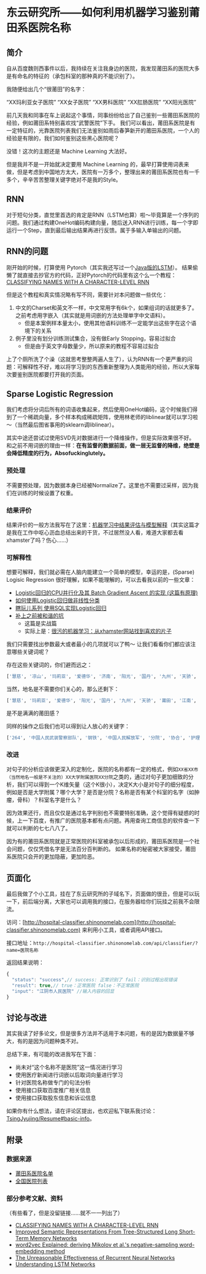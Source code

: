 # 东云研究所——如何利用机器学习鉴别莆田系医院名称

## 简介

自从百度魏则西事件以后，我持续在关注我身边的医院，我发现莆田系的医院大多是有命名的特征的（承包科室的那种真的不能识别了）。

我随便给出几个“很莆田”的名字：

“XX玛利亚女子医院”
“XX女子医院”
“XX男科医院”
“XX肛肠医院”
“XX阳光医院”

前几天我和同事在车上说起这个事情，同事纷纷给出了自己鉴别一些莆田系医院的经验，例如莆田系特别喜欢找“武警医院”下手。
我们可以看出，莆田系医院是有一定特征的，光靠医院列表我们无法鉴别如雨后春笋新开的莆田系医院，一个人的经验是有限的，我们如何鉴别这些黑心医院呢？

没错！这次的主题还是 Machine Learning 大法好。

但是我并不是一开始就决定要用 Machine Learning 的，最早打算使用词表来做，但是考虑到中国地方太大，医院有一万多个，整理出来的莆田系医院也有一千多个，辛辛苦苦整理关键字绝对不是我的Style。

## RNN

对于短句分类，直觉里首选的肯定是RNN（LSTM也算）啦～毕竟算是一个序列的问题。我们通过构建OneHot编码构建向量，随后送入RNN进行训练，每一个字即运行一个Step，直到最后输出结果再进行反馈。属于多输入单输出的问题。

## RNN的问题

刚开始的时候，打算使用 Pytorch（其实我还写过一个[Java版的LSTM](https://github.com/TsingJyujing/java_rnn)）。
结果偷懒了就直接去抄官方的代码，正好Pytorch的代码里有这个么一个教程：
[CLASSIFYING NAMES WITH A CHARACTER-LEVEL RNN](https://pytorch.org/tutorials/intermediate/char_rnn_classification_tutorial.html)

但是这个教程和真实情况略有写不同，需要针对本问题做一些优化：

1. 中文的Charset和英文不一样，中文常用字有6k个，如果组词的话就更多了。之前考虑用字嵌入（其实就是用词嵌的方法处理单字中文语料）。
    - 但是本案例样本量太小，使用其他语料训练不一定能学出这些字在这个语境下的关系
2. 例子里没有划分训练测试集合，没有做Early Stopping，容易过拟合
    - 但是由于英文字母数量少，所以原来的教程不容易过拟合

上了个厕所洗了个澡（这就思考整整两遍人生了），认为RNN有一个更严重的问题：可解释性不好，难以将学习到的东西重新整理为人类能用的经验，所以大家每次要鉴别医院都要打开我的页面。

## Sparse Logistic Regression

我们考虑将分词后所有的词语收集起来，然后使用OneHot编码，这个时候我们得到了一个稀疏向量，多个样本构成稀疏矩阵，使用林老师的liblinear就可以学习啦～（当然最后图省事用的sklearn调liblinear）。

其实中途还尝试过使用SVD先对数据进行一个降维操作，但是实际效果很不好。和之前不用词嵌的理由一样：**在有监督的数据前面，做一层无监督的降维，绝壁是会降低精度的行为，Absofuckinglutely。**

### 预处理
不需要预处理，因为数据本身已经被Normalize了。这里也不需要过采样，因为我们在训练的时候设置了权重。

### 结果评价

结果评价的一般方法我写在了这里：[机器学习中结果评估与模型解释](https://zhuanlan.zhihu.com/p/40718648)（其实这篇才是我在工作中呕心沥血总结出来的干货，不过居然没人看，难道大家都去看xhamster了吗？伤心……）

### 可解释性
想要可解释，我们就必需在人脑内能建立一个简单的模型，幸运的是，(Sparse) Logisic Regression 很好理解，如果不能理解的，可以去看我以前的一些文章：

- [Logistic回归的CPU并行化及其 Batch Gradient Ascent 的实现 (这篇有原理)](https://zhuanlan.zhihu.com/p/20511129)
- [如何使用Logistic回归做非线性分类](https://zhuanlan.zhihu.com/p/20545718)
- [瞎玩儿系列 使用SQL实现Logistic回归](https://zhuanlan.zhihu.com/p/26739934)
- [补上之前被和谐的坑](https://zhuanlan.zhihu.com/p/25764539)
    - 这篇是实战篇
    - 实际上是：[很污的机器学习：从xhamster网站找到喜欢的片子](http://www.cnblogs.com/TsingJyujing/p/6549780.html)

我们只需要找出参数最大或者最小的几项就可以了鸭～
让我们看看你们都应该注意哪些关键词呢？

存在这些关键词的，你们避而远之：
```python
['慧慈', '凉山', '玛莉亚', '爱德华', '济南', '阳光', '国丹', '九州', '天骄', '莆田', '江南', '青羊区', '南亚', '妇科', '中骏']
```
当然，地名是不需要你们关心的，那么还剩下：
```python
['慧慈', '玛莉亚', '爱德华', '阳光', '国丹', '九州', '天骄', '莆田', '江南', '南亚', '妇科', '中骏']
```
是不是满满的莆田感？

同样的操作之后我们也可以得到让人放心的关键字：

```python
['264', '中国人民武装警察部队', '钢铁', '中国人民解放军', '分院', '协合', '护理', '铁路分局', '医学院', '职工', '乳房', '地段', '妇幼保健']
```

### 改进
对句子的分析应该做更深入的定制化，医院的名称都有一定的格式，例如`XX省XX市（当然地名一般是不关注的）XX大学附属医院XX分院`之类的，通过对句子更加细致的分析，我们可以得到一个K维矢量（这个K很小），决定K大小是对句子的细分程度，例如是否是大学附属？哪个大学？是否是分院？名称是否有某个科室的名字（如肿瘤，骨科）？科室名字是什么？

因为效果还行，而且仅仅是通过名字判别也不需要特别准确，这个觉得有疑惑的时候，上一下百度，有推广的医院基本都有点问题。再用查询工商信息的软件查一下就可以判断的七七八八了。

因为有的莆田系医院就是正常医院的科室被承包以后形成的，莆田系医院是一个社会问题，仅仅凭借名字是无法百分百判断的。
如果名称的秘密被大家接受，莆田系医院只会开的更加隐蔽，更加险恶。

## 页面化

最后我做了个小工具，挂在了东云研究所的子域名下，页面做的很丑，但是可以玩一下，前后端分离，大家也可以调用我的接口，在服务器给你们玩挂之前我不会限流。

访问：[http://hospital-classifier.shinonomelab.com](http://hospital-classifier.shinonomelab.com) 来利用小工具，或者调用API接口。

接口地址：`http://hospital-classifier.shinonomelab.com/api/classifier/?name=医院名称`

返回结果说明：

```js
{
  "status": "success",// success: 正常识别了 fail：识别过程出现错误
  "result": true,// true：正常医院 false：不正常医院
  "input": "江阴市人民医院" //输入内容的回显
}
```

## 讨论与改进

其实我读了好多论文，但是很多方法并不适用于本问题，有的是因为数据量不够大，有的是因为问题种类不对。

总结下来，有可能的改进我写在下面：

- 尚未对“这个名称不是医院”这一情况进行学习
- 使用医疗新闻进行词嵌以后取词向量进行学习
- 针对医院名称做专门的句法分析
- 使用接口获取百度推广相关信息
- 使用接口获取股东信息和诉讼信息

如果你有什么想法，请在评论区提出，也欢迎私下联系我讨论：[TsingJyujing/Resume#basic-info](https://github.com/TsingJyujing/Resume#basic-info)。

## 附录

### 数据来源
- [莆田系医院名单](https://github.com/shenwei356/BlackheartedHospital)
- [全国医院列表](http://www.a-hospital.com/w/%E5%85%A8%E5%9B%BD%E5%8C%BB%E9%99%A2%E5%88%97%E8%A1%A8)

### 部分参考文献、资料

（有些看了，但是没留链接……就不一一列出了）

- [CLASSIFYING NAMES WITH A CHARACTER-LEVEL RNN](https://pytorch.org/tutorials/intermediate/char_rnn_classification_tutorial.html)
- [Improved Semantic Representations From Tree-Structured Long Short-Term Memory Networks](https://arxiv.org/abs/1503.00075)
- [word2vec Explained: deriving Mikolov et al.'s negative-sampling word-embedding method](https://arxiv.org/abs/1402.3722)
- [The Unreasonable Effectiveness of Recurrent Neural Networks](http://karpathy.github.io/2015/05/21/rnn-effectiveness/)
- [Understanding LSTM Networks](http://colah.github.io/posts/2015-08-Understanding-LSTMs/)
